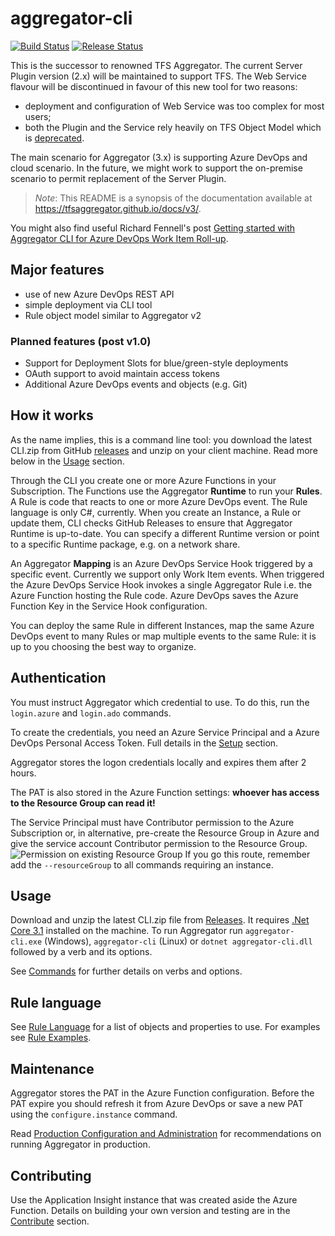 # aggregator-cli

[![Build Status](https://github.com/tfsaggregator/aggregator-cli/workflows/CI/badge.svg?branch=master)](https://github.com/tfsaggregator/aggregator-cli/actions)
[![Release Status](https://github.com/tfsaggregator/aggregator-cli/workflows/release-to-GitHub/badge.svg?branch=master)](https://github.com/tfsaggregator/aggregator-cli/actions)

This is the successor to renowned TFS Aggregator.
The current Server Plugin version (2.x) will be maintained to support TFS.
The Web Service flavour will be discontinued in favour of this new tool for two reasons:
- deployment and configuration of Web Service was too complex for most users;
- both the Plugin and the Service rely heavily on TFS Object Model which is [deprecated](https://docs.microsoft.com/en-us/azure/devops/integrate/concepts/wit-client-om-deprecation).

The main scenario for Aggregator (3.x) is supporting Azure DevOps and cloud scenario. In the future, we might work to support the on-premise scenario to permit replacement of the Server Plugin.

> *Note*: This README is a synopsis of the documentation available at <https://tfsaggregator.github.io/docs/v3/>.

You might also find useful Richard Fennell's post [Getting started with Aggregator CLI for Azure DevOps Work Item Roll-up](https://blogs.blackmarble.co.uk/rfennell/2020/06/12/getting-started-with-aggregator-cli-for-azure-devops-work-item-roll-up/).


## Major features

- use of new Azure DevOps REST API
- simple deployment via CLI tool
- Rule object model similar to Aggregator v2


### Planned features (post v1.0)

- Support for Deployment Slots for blue/green-style deployments
- OAuth support to avoid maintain access tokens
- Additional Azure DevOps events and objects (e.g. Git)


## How it works

As the name implies, this is a command line tool: you download the latest CLI.zip from GitHub [releases](https://github.com/tfsaggregator/aggregator-cli/releases) and unzip on your client machine.
Read more below in the [Usage](#usage) section.

Through the CLI you create one or more Azure Functions in your Subscription. The Functions use the Aggregator **Runtime** to run your **Rules**.
A Rule is code that reacts to one or more Azure DevOps event.
The Rule language is only C#, currently.
When you create an Instance, a Rule or update them, CLI checks GitHub Releases
to ensure that Aggregator Runtime is up-to-date. You can specify a different Runtime version or point to a specific Runtime package, e.g. on a network share.

An Aggregator **Mapping** is an Azure DevOps Service Hook triggered by a specific event. Currently we support only Work Item events.
When triggered the Azure DevOps Service Hook invokes a single Aggregator Rule i.e. the Azure Function hosting the Rule code. Azure DevOps saves the Azure Function Key in the Service Hook configuration.

You can deploy the same Rule in different Instances, map the same Azure DevOps event to many Rules or map multiple events to the same Rule: it is up to you choosing the best way to organize.


## Authentication

You must instruct Aggregator which credential to use.
To do this, run the `login.azure` and `login.ado` commands.

To create the credentials, you need an Azure Service Principal and a Azure DevOps Personal Access Token. Full details in the [Setup](https://tfsaggregator.github.io/docs/v3/setup/) section.

Aggregator stores the logon credentials locally and expires them after 2 hours.

The PAT is also stored in the Azure Function settings: **whoever has access to the Resource Group can read it!**

The Service Principal must have Contributor permission to the Azure Subscription or, in alternative, pre-create the Resource Group in Azure and give the service account Contributor permission to the Resource Group.
![Permission on existing Resource Group](https://tfsaggregator.github.io/docs/v3/setup/contributor-on-rg.png)
If you go this route, remember add the `--resourceGroup` to all commands requiring an instance.


## Usage

Download and unzip the latest CLI.zip file from [Releases](https://github.com/tfsaggregator/aggregator-cli/releases).
It requires [.Net Core 3.1](https://dotnet.microsoft.com/download/dotnet-core/3.1) installed on the machine.
To run Aggregator run `aggregator-cli.exe` (Windows), `aggregator-cli` (Linux) or `dotnet aggregator-cli.dll` followed by a verb and its options.

See [Commands](https://tfsaggregator.github.io/docs/v3/commands/) for further details on verbs and options.


## Rule language

See [Rule Language](https://tfsaggregator.github.io/docs/v3/rules/) for a list of objects and properties to use.
For examples see [Rule Examples](https://tfsaggregator.github.io/docs/v3/rules/rule-examples-basic/).


## Maintenance

Aggregator stores the PAT in the Azure Function configuration. Before the PAT expire you should refresh it from Azure DevOps or save a new PAT using the `configure.instance` command.

Read [Production Configuration and Administration](https://tfsaggregator.github.io/docs/v3/setup/production/) for recommendations on running Aggregator in production.


## Contributing

Use the Application Insight instance that was created aside the Azure Function.
Details on building your own version and testing are in the [Contribute](https://tfsaggregator.github.io/docs/v3/contrib/) section.
